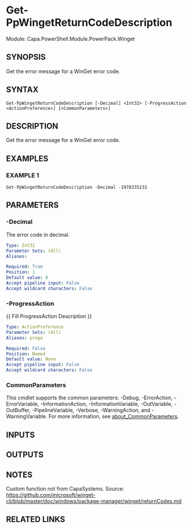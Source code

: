 # Get-PpWingetReturnCodeDescription

Module: Capa.PowerShell.Module.PowerPack.Winget

## SYNOPSIS
Get the error message for a WinGet error code.

## SYNTAX

```
Get-PpWingetReturnCodeDescription [-Decimal] <Int32> [-ProgressAction <ActionPreference>] [<CommonParameters>]
```

## DESCRIPTION
Get the error message for a WinGet error code.

## EXAMPLES

### EXAMPLE 1
```
Get-PpWingetReturnCodeDescription -Decimal -1978335231
```

## PARAMETERS

### -Decimal
The error code in decimal.

```yaml
Type: Int32
Parameter Sets: (All)
Aliases:

Required: True
Position: 1
Default value: 0
Accept pipeline input: False
Accept wildcard characters: False
```

### -ProgressAction
{{ Fill ProgressAction Description }}

```yaml
Type: ActionPreference
Parameter Sets: (All)
Aliases: proga

Required: False
Position: Named
Default value: None
Accept pipeline input: False
Accept wildcard characters: False
```

### CommonParameters
This cmdlet supports the common parameters: -Debug, -ErrorAction, -ErrorVariable, -InformationAction, -InformationVariable, -OutVariable, -OutBuffer, -PipelineVariable, -Verbose, -WarningAction, and -WarningVariable. For more information, see [about_CommonParameters](http://go.microsoft.com/fwlink/?LinkID=113216).

## INPUTS

## OUTPUTS

## NOTES
Custom function not from CapaSystems.
Source: https://github.com/microsoft/winget-cli/blob/master/doc/windows/package-manager/winget/returnCodes.md

## RELATED LINKS
